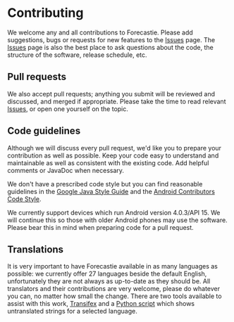 # Contributing

We welcome any and all contributions to Forecastie. Please add suggestions, bugs or requests for new features to the [Issues](https://github.com/martykan/forecastie/issues) page. The [Issues](https://github.com/martykan/forecastie/issues) page is also the best place to ask questions about the code, the structure of the software, release schedule, etc.

## Pull requests

We also accept pull requests; anything you submit will be reviewed and discussed, and merged if appropriate. Please take the time to read relevant [Issues](https://github.com/martykan/forecastie/issues), or open one yourself on the topic.

## Code guidelines

Although we will discuss every pull request, we'd like you to prepare your contribution as well as possible. Keep your code easy to understand and maintainable as well as consistent with the existing code. Add helpful comments or JavaDoc when necessary.

We don't have a prescribed code style but you can find reasonable guidelines in the [Google Java Style Guide](https://google.github.io/styleguide/javaguide.html) and the [Android Contributors Code Style](https://source.android.com/setup/contribute/code-style).

We currently support devices which run Android version 4.0.3/API 15. We will continue this so those with older Android phones may use the software. Please bear this in mind when preparing code for a pull request.

## Translations

It is very important to have Forecastie available in as many languages as possible: we currently offer 27 languages beside the default English, unfortunately they are not always as up-to-date as they should be. All translators and their contributions are very welcome, please do whatever you can, no matter how small the change. There are two tools available to assist with this work, [Transifex](https://www.transifex.com/forecastie/forecastie/) and a [Python script](https://github.com/martykan/forecastie/blob/master/translation-progress.py) which shows untranslated strings for a selected language.
